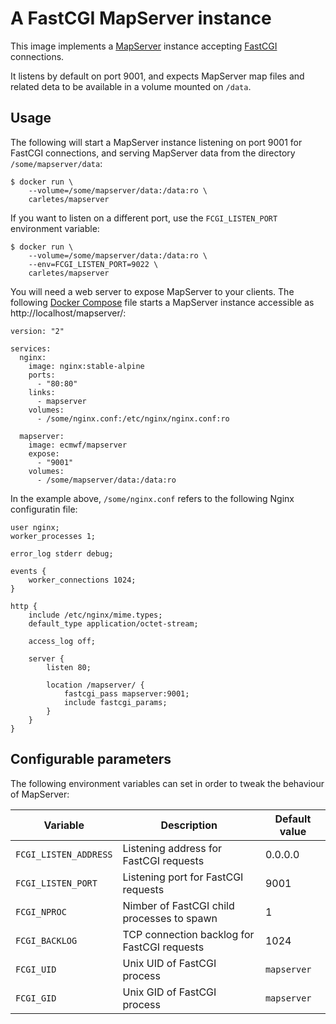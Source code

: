 # A FastCGI MapServer instance

This image implements a [MapServer](http://mapserver.org/) instance
accepting [FastCGI](https://en.wikipedia.org/wiki/FastCGI)
connections.

It listens by default on port 9001, and expects MapServer map files
and related deta to be available in a volume mounted on `/data`.


## Usage

The following will start a MapServer instance listening on port 9001
for FastCGI connections, and serving MapServer data from the directory
`/some/mapserver/data`:

    $ docker run \
	    --volume=/some/mapserver/data:/data:ro \
		carletes/mapserver

If you want to listen on a different port, use the `FCGI_LISTEN_PORT`
environment variable:

    $ docker run \
	    --volume=/some/mapserver/data:/data:ro \
		--env=FCGI_LISTEN_PORT=9022 \
		carletes/mapserver

You will need a web server to expose MapServer to your clients. The
following [Docker Compose](https://docs.docker.com/compose/) file
starts a MapServer instance accessible as http://localhost/mapserver/:

    version: "2"

    services:
      nginx:
        image: nginx:stable-alpine
        ports:
          - "80:80"
        links:
          - mapserver
        volumes:
          - /some/nginx.conf:/etc/nginx/nginx.conf:ro

      mapserver:
        image: ecmwf/mapserver
        expose:
          - "9001"
        volumes:
          - /some/mapserver/data:/data:ro

In the example above, `/some/nginx.conf` refers to the following Nginx
configuratin file:

    user nginx;
    worker_processes 1;

    error_log stderr debug;

    events {
        worker_connections 1024;
    }

    http {
        include /etc/nginx/mime.types;
        default_type application/octet-stream;

        access_log off;

        server {
            listen 80;

            location /mapserver/ {
                fastcgi_pass mapserver:9001;
                include fastcgi_params;
            }
        }
    }


## Configurable parameters

The following environment variables can set in order to tweak the
behaviour of MapServer:

| Variable              | Description                                 | Default value |
|-----------------------|---------------------------------------------|---------------|
| `FCGI_LISTEN_ADDRESS` | Listening address for FastCGI requests      | 0.0.0.0       |
| `FCGI_LISTEN_PORT`    | Listening port for FastCGI requests         | 9001          |
| `FCGI_NPROC`          | Nimber of FastCGI child processes to spawn  | 1             |
| `FCGI_BACKLOG`        | TCP connection backlog for FastCGI requests | 1024          |
| `FCGI_UID`            | Unix UID of FastCGI process                 | `mapserver`   |
| `FCGI_GID`            | Unix GID of FastCGI process                 | `mapserver`   |
